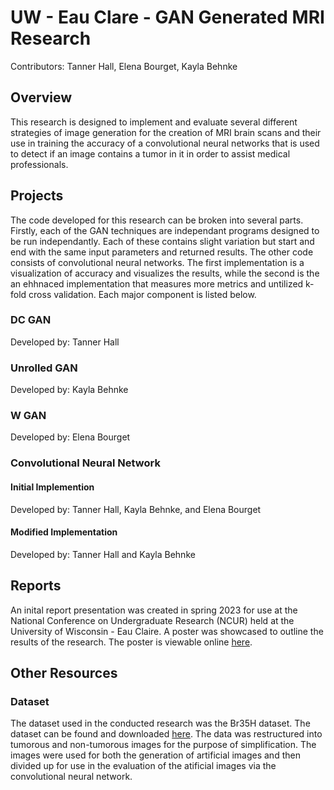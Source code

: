 # UW - Eau Clare - GAN Generated MRI Research
Contributors: Tanner Hall, Elena Bourget, Kayla Behnke

## Overview
This research is designed to implement and evaluate several different strategies of image generation for the creation of MRI brain scans and their use in training the accuracy of a convolutional neural networks that is used to detect if an image contains a tumor in it in order to assist medical professionals.

## Projects
The code developed for this research can be broken into several parts. Firstly, each of the GAN techniques are independant programs designed to be run independantly. Each of these contains slight variation but start and end with the same input parameters and returned results. The other code consists of convolutional neural networks. The first implementation is a visualization of accuracy and visualizes the results, while the second is the an ehhnaced implementation that measures more metrics and untilized k-fold cross validation. Each major component is listed below.

### DC GAN
Developed by: Tanner Hall


### Unrolled GAN
Developed by: Kayla Behnke


### W GAN
Developed by: Elena Bourget


### Convolutional Neural Network
#### Initial Implemention
Developed by: Tanner Hall, Kayla Behnke, and Elena Bourget

#### Modified Implementation
Developed by: Tanner Hall and Kayla Behnke


## Reports
An inital report presentation was created in spring 2023 for use at the National Conference on Undergraduate Research (NCUR) held at the University of Wisconsin - Eau Claire. A poster was showcased to outline the results of the research. The poster is viewable online [here](https://drive.google.com/file/d/14MtOL7b3iHPpHp_Xpvq9fhfwX_jckTjj/view?usp=sharing).

## Other Resources
### Dataset
The dataset used in the conducted research was the Br35H dataset. The dataset can be found and downloaded [here](https://www.kaggle.com/datasets/ahmedhamada0/brain-tumor-detection). The data was restructured into tumorous and non-tumorous images for the purpose of simplification. The images were used for both the generation of artificial images and then divided up for use in the evaluation of the atificial images via the convolutional neural network.

